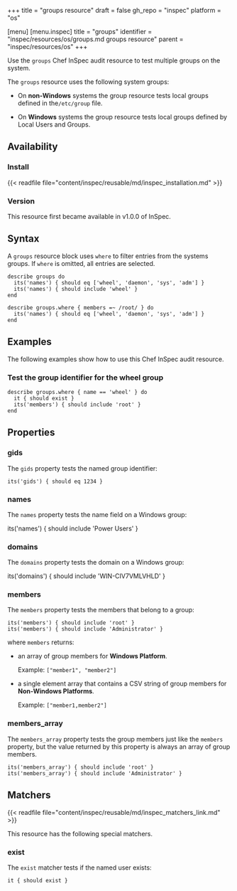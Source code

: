 +++
title = "groups resource"
draft = false
gh_repo = "inspec"
platform = "os"

[menu]
  [menu.inspec]
    title = "groups"
    identifier = "inspec/resources/os/groups.md groups resource"
    parent = "inspec/resources/os"
+++

Use the `groups` Chef InSpec audit resource to test multiple groups on the system.

The `groups` resource uses the following system groups:

- On **non-Windows** systems the group resource tests local groups defined in the`/etc/group` file.

- On **Windows** systems the group resource tests local groups defined by Local Users and Groups.

## Availability

### Install

{{< readfile file="content/inspec/reusable/md/inspec_installation.md" >}}

### Version

This resource first became available in v1.0.0 of InSpec.

## Syntax

A `groups` resource block uses `where` to filter entries from the systems groups. If `where` is omitted, all entries are selected.

    describe groups do
      its('names') { should eq ['wheel', 'daemon', 'sys', 'adm'] }
      its('names') { should include 'wheel' }
    end

    describe groups.where { members =~ /root/ } do
      its('names') { should eq ['wheel', 'daemon', 'sys', 'adm'] }
    end

## Examples

The following examples show how to use this Chef InSpec audit resource.

### Test the group identifier for the wheel group

    describe groups.where { name == 'wheel' } do
      it { should exist }
      its('members') { should include 'root' }
    end

## Properties

### gids

The `gids` property tests the named group identifier:

    its('gids') { should eq 1234 }

### names

The `names` property tests the name field on a Windows group:

its('names') { should include 'Power Users' }

### domains

The `domains` property tests the domain on a Windows group:

its('domains') { should include 'WIN-CIV7VMLVHLD' }

### members

The `members` property tests the members that belong to a group:

    its('members') { should include 'root' }
    its('members') { should include 'Administrator' }

where `members` returns:

- an array of group members for **Windows Platform**.

    Example: `["member1", "member2"]`

- a single element array that contains a CSV string of group members for **Non-Windows Platforms**.

    Example: `["member1,member2"]`

### members_array

The `members_array` property tests the group members just like the `members` property,
but the value returned by this property is always an array of group members.

    its('members_array') { should include 'root' }
    its('members_array') { should include 'Administrator' }

## Matchers

{{< readfile file="content/inspec/reusable/md/inspec_matchers_link.md" >}}

This resource has the following special matchers.

### exist

The `exist` matcher tests if the named user exists:

    it { should exist }
